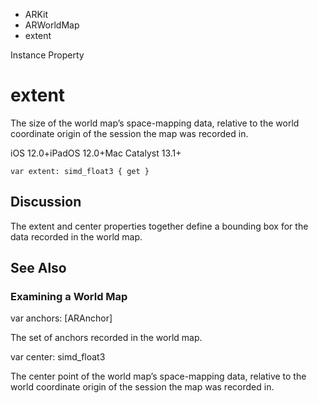 

- ARKit
- ARWorldMap
-  extent 

Instance Property

# extent

The size of the world map’s space-mapping data, relative to the world coordinate origin of the session the map was recorded in.

iOS 12.0+iPadOS 12.0+Mac Catalyst 13.1+

``` source
var extent: simd_float3 { get }
```

## Discussion

The extent and center properties together define a bounding box for the data recorded in the world map.

## See Also

### Examining a World Map

var anchors: [ARAnchor]

The set of anchors recorded in the world map.

var center: simd_float3

The center point of the world map’s space-mapping data, relative to the world coordinate origin of the session the map was recorded in.

